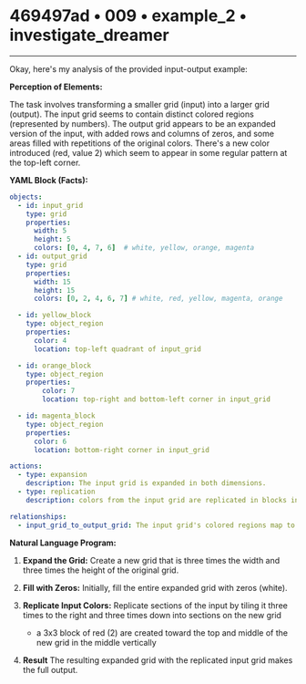 # 469497ad • 009 • example_2 • investigate_dreamer

---
Okay, here's my analysis of the provided input-output example:

**Perception of Elements:**

The task involves transforming a smaller grid (input) into a larger grid (output). The input grid seems to contain distinct colored regions (represented by numbers). The output grid appears to be an expanded version of the input, with added rows and columns of zeros, and some areas filled with repetitions of the original colors. There's a new color introduced (red, value 2) which seem to appear in some regular pattern at the top-left corner.

**YAML Block (Facts):**



```yaml
objects:
  - id: input_grid
    type: grid
    properties:
      width: 5
      height: 5
      colors: [0, 4, 7, 6]  # white, yellow, orange, magenta
  - id: output_grid
    type: grid
    properties:
      width: 15
      height: 15
      colors: [0, 2, 4, 6, 7] # white, red, yellow, magenta, orange

  - id: yellow_block
    type: object_region
    properties:
      color: 4
      location: top-left quadrant of input_grid

  - id: orange_block
    type: object_region
    properties:
        color: 7
        location: top-right and bottom-left corner in input_grid

  - id: magenta_block
    type: object_region
    properties:
      color: 6
      location: bottom-right corner in input_grid

actions:
  - type: expansion
    description: The input grid is expanded in both dimensions.
  - type: replication
    description: colors from the input grid are replicated in blocks in the output grid.

relationships:
  - input_grid_to_output_grid: The input grid's colored regions map to specific regions within the larger output grid.
```



**Natural Language Program:**

1.  **Expand the Grid:** Create a new grid that is three times the width and three times the height of the original grid.

2.  **Fill with Zeros:** Initially, fill the entire expanded grid with zeros (white).

3.  **Replicate Input Colors:** Replicate sections of the input by tiling it three times to the right and three times down
    into sections on the new grid
    - a 3x3 block of red (2) are created toward the top and middle of the new grid in the middle vertically

4. **Result** The resulting expanded grid with the replicated input grid makes the full output.

